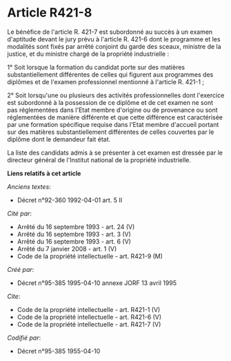 # Article R421-8

Le bénéfice de l'article R. 421-7 est subordonné au succès à un examen d'aptitude devant le jury prévu à l'article R. 421-6
dont le programme et les modalités sont fixés par arrêté conjoint du garde des sceaux, ministre de la justice, et du ministre
chargé de la propriété industrielle : 

1° Soit lorsque la formation du candidat porte sur des matières substantiellement différentes de celles qui figurent aux
programmes des diplômes et de l'examen professionnel mentionné à l'article R. 421-1 ; 

2° Soit lorsqu'une ou plusieurs des activités professionnelles dont l'exercice est subordonné à la possession de ce diplôme
et de cet examen ne sont pas réglementées dans l'Etat membre d'origine ou de provenance ou sont réglementées de manière
différente et que cette différence est caractérisée par une formation spécifique requise dans l'Etat membre d'accueil portant
sur des matières substantiellement différentes de celles couvertes par le diplôme dont le demandeur fait état. 

La liste des candidats admis à se présenter à cet examen est dressée par le directeur général de l'Institut national de la
propriété industrielle.

**Liens relatifs à cet article**

_Anciens textes_:

  - Décret n°92-360 1992-04-01 art. 5 II

_Cité par_:

  - Arrêté du 16 septembre 1993 - art. 24 (V)
  - Arrêté du 16 septembre 1993 - art. 3 (V)
  - Arrêté du 16 septembre 1993 - art. 6 (V)
  - Arrêté du 7 janvier 2008 - art. 1 (V)
  - Code de la propriété intellectuelle - art. R421-9 (M)

_Créé par_:

  - Décret n°95-385 1995-04-10 annexe JORF 13 avril 1995

_Cite_:

  - Code de la propriété intellectuelle - art. R421-1 (V)
  - Code de la propriété intellectuelle - art. R421-6 (V)
  - Code de la propriété intellectuelle - art. R421-7 (V)

_Codifié par_:

  - Décret n°95-385 1955-04-10
